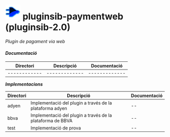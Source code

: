 # ![Logo](https://github.com/GovernIB/maven/raw/binaris/pluginsib/projectinfo_Attachments/icon.jpg) pluginsib-paymentweb  (pluginsib-2.0)
*Plugin de pagament via web*

#### ***Documentació***

Directori | Descripció | Documentació
------------ | ------------- | -------------
------------ | ------------- | -------------


***Implementacions***

Directori | Descripció | Documentació
------------ | ------------- | -------------
adyen | Implementació del plugin a través de la plataforma adyen | -- 
bbva | Implementació del plugin a través de la plataforma de BBVA | --
test | Implementació de prova | --
